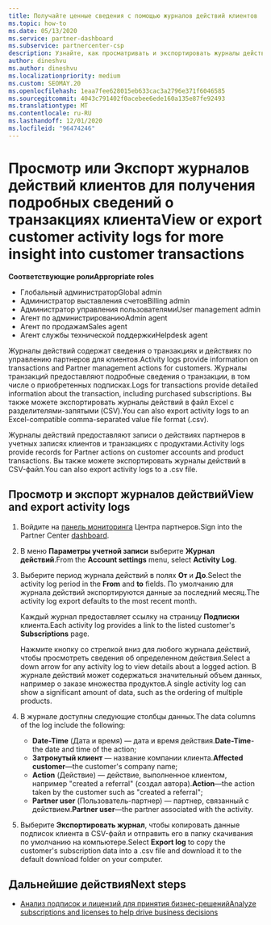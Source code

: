 ```yaml
---
title: Получайте ценные сведения с помощью журналов действий клиентов
ms.topic: how-to
ms.date: 05/13/2020
ms.service: partner-dashboard
ms.subservice: partnercenter-csp
description: Узнайте, как просматривать и экспортировать журналы действий, чтобы получить представление о транзакциях учетной записи клиента и других действиях по управлению партнерами, связанных с клиентом.
author: dineshvu
ms.author: dineshvu
ms.localizationpriority: medium
ms.custom: SEOMAY.20
ms.openlocfilehash: 1eaa7fee628015eb633cac3a2796e371f6046585
ms.sourcegitcommit: 4043c791402f0acebee6ede160a135e87fe92493
ms.translationtype: MT
ms.contentlocale: ru-RU
ms.lasthandoff: 12/01/2020
ms.locfileid: "96474246"
---
```

# <a name="view-or-export-customer-activity-logs-for-more-insight-into-customer-transactions"></a><span data-ttu-id="f7520-103">Просмотр или Экспорт журналов действий клиентов для получения подробных сведений о транзакциях клиента</span><span class="sxs-lookup"><span data-stu-id="f7520-103">View or export customer activity logs for more insight into customer transactions</span></span>

<span data-ttu-id="f7520-104">**Соответствующие роли**</span><span class="sxs-lookup"><span data-stu-id="f7520-104">**Appropriate roles**</span></span>

- <span data-ttu-id="f7520-105">Глобальный администратор</span><span class="sxs-lookup"><span data-stu-id="f7520-105">Global admin</span></span>
- <span data-ttu-id="f7520-106">Администратор выставления счетов</span><span class="sxs-lookup"><span data-stu-id="f7520-106">Billing admin</span></span>
- <span data-ttu-id="f7520-107">Администратор управления пользователями</span><span class="sxs-lookup"><span data-stu-id="f7520-107">User management admin</span></span>
- <span data-ttu-id="f7520-108">Агент по администрированию</span><span class="sxs-lookup"><span data-stu-id="f7520-108">Admin agent</span></span>
- <span data-ttu-id="f7520-109">Агент по продажам</span><span class="sxs-lookup"><span data-stu-id="f7520-109">Sales agent</span></span>
- <span data-ttu-id="f7520-110">Агент службы технической поддержки</span><span class="sxs-lookup"><span data-stu-id="f7520-110">Helpdesk agent</span></span>

<span data-ttu-id="f7520-111">Журналы действий содержат сведения о транзакциях и действиях по управлению партнеров для клиентов.</span><span class="sxs-lookup"><span data-stu-id="f7520-111">Activity logs provide information on transactions and Partner management actions for customers.</span></span> <span data-ttu-id="f7520-112">Журналы транзакций предоставляют подробные сведения о транзакции, в том числе о приобретенных подписках.</span><span class="sxs-lookup"><span data-stu-id="f7520-112">Logs for transactions provide detailed information about the transaction, including purchased subscriptions.</span></span> <span data-ttu-id="f7520-113">Вы также можете экспортировать журналы действий в файл Excel с разделителями-запятыми (CSV).</span><span class="sxs-lookup"><span data-stu-id="f7520-113">You can also export activity logs to an Excel-compatible comma-separated value file format (.csv).</span></span>

<span data-ttu-id="f7520-114">Журналы действий предоставляют записи о действиях партнеров в учетных записях клиентов и транзакциях с продуктами.</span><span class="sxs-lookup"><span data-stu-id="f7520-114">Activity logs provide records for Partner actions on customer accounts and product transactions.</span></span> <span data-ttu-id="f7520-115">Вы также можете экспортировать журналы действий в CSV-файл.</span><span class="sxs-lookup"><span data-stu-id="f7520-115">You can also export activity logs to a .csv file.</span></span>

## <a name="view-and-export-activity-logs"></a><span data-ttu-id="f7520-116">Просмотр и экспорт журналов действий</span><span class="sxs-lookup"><span data-stu-id="f7520-116">View and export activity logs</span></span>

1. <span data-ttu-id="f7520-117">Войдите на [панель мониторинга](https://partner.microsoft.com/dashboard) Центра партнеров.</span><span class="sxs-lookup"><span data-stu-id="f7520-117">Sign into the Partner Center [dashboard](https://partner.microsoft.com/dashboard).</span></span>

2. <span data-ttu-id="f7520-118">В меню **Параметры учетной записи** выберите **Журнал действий**.</span><span class="sxs-lookup"><span data-stu-id="f7520-118">From the **Account settings** menu, select **Activity Log**.</span></span>

3. <span data-ttu-id="f7520-119">Выберите период журнала действий в полях **От** и **До**.</span><span class="sxs-lookup"><span data-stu-id="f7520-119">Select the activity log period in the **From** and **to** fields.</span></span> <span data-ttu-id="f7520-120">По умолчанию для журнала действий экспортируются данные за последний месяц.</span><span class="sxs-lookup"><span data-stu-id="f7520-120">The activity log export defaults to the most recent month.</span></span>

   <span data-ttu-id="f7520-121">Каждый журнал предоставляет ссылку на страницу **Подписки** клиента.</span><span class="sxs-lookup"><span data-stu-id="f7520-121">Each activity log provides a link to the listed customer's **Subscriptions** page.</span></span>

   <span data-ttu-id="f7520-122">Нажмите кнопку со стрелкой вниз для любого журнала действий, чтобы просмотреть сведения об определенном действия.</span><span class="sxs-lookup"><span data-stu-id="f7520-122">Select a down arrow for any activity log to view details about a logged action.</span></span> <span data-ttu-id="f7520-123">В журнале действий может содержаться значительный объем данных, например о заказе множества продуктов.</span><span class="sxs-lookup"><span data-stu-id="f7520-123">A single activity log can show a significant amount of data, such as the ordering of multiple products.</span></span>

4. <span data-ttu-id="f7520-124">В журнале доступны следующие столбцы данных.</span><span class="sxs-lookup"><span data-stu-id="f7520-124">The data columns of the log include the following:</span></span>
   - <span data-ttu-id="f7520-125">**Date-Time** (Дата и время) — дата и время действия.</span><span class="sxs-lookup"><span data-stu-id="f7520-125">**Date-Time**-the date and time of the action;</span></span>
   - <span data-ttu-id="f7520-126">**Затронутый клиент** — название компании клиента.</span><span class="sxs-lookup"><span data-stu-id="f7520-126">**Affected customer**—the customer's company name;</span></span>
   - <span data-ttu-id="f7520-127">**Action** (Действие) — действие, выполненное клиентом, например "created a referral" (создал автора).</span><span class="sxs-lookup"><span data-stu-id="f7520-127">**Action**—the action taken by the customer such as "created a referral";</span></span>
   - <span data-ttu-id="f7520-128">**Partner user** (Пользователь-партнер) — партнер, связанный с действием.</span><span class="sxs-lookup"><span data-stu-id="f7520-128">**Partner user**—the partner associated with the activity.</span></span>

5. <span data-ttu-id="f7520-129">Выберите **Экспортировать журнал**, чтобы копировать данные подписок клиента в CSV-файл и отправить его в папку скачивания по умолчанию на компьютере.</span><span class="sxs-lookup"><span data-stu-id="f7520-129">Select **Export log** to copy the customer's subscription data into a .csv file and download it to the default download folder on your computer.</span></span>

## <a name="next-steps"></a><span data-ttu-id="f7520-130">Дальнейшие действия</span><span class="sxs-lookup"><span data-stu-id="f7520-130">Next steps</span></span>

- [<span data-ttu-id="f7520-131">Анализ подписок и лицензий для принятия бизнес-решений</span><span class="sxs-lookup"><span data-stu-id="f7520-131">Analyze subscriptions and licenses to help drive business decisions</span></span>](analyze-subscriptions-licenses.md)
